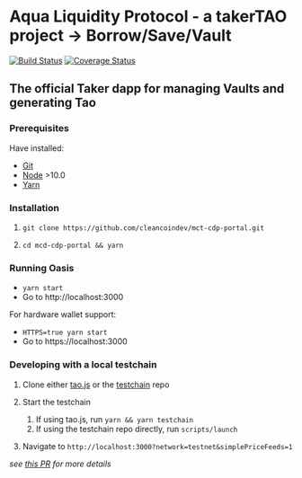 # Aqua Liquidity Protocol - a takerTAO project -> Borrow/Save/Vault

[![Build Status][build]][build-url]
[![Coverage Status][cover]][cover-url]

## The official Taker dapp for managing Vaults and generating Tao

### Prerequisites

Have installed:

- [Git](https://git-scm.com/downloads)
- [Node](https://nodejs.org/en/download/) >10.0
- [Yarn](https://yarnpkg.com/lang/en/docs/install/)

### Installation

1. `git clone https://github.com/cleancoindev/mct-cdp-portal.git`

2. `cd mcd-cdp-portal && yarn`

### Running Oasis

- `yarn start`
- Go to http://localhost:3000

For hardware wallet support:

- `HTTPS=true yarn start`
- Go to https://localhost:3000

### Developing with a local testchain

1. Clone either [tao.js](https://github.com/makerdao/tao.js) or the [testchain](https://github.com/makerdao/testchain) repo

2. Start the testchain
   1. If using tao.js, run `yarn && yarn testchain`
   2. If using the testchain repo directly, run `scripts/launch`

3) Navigate to `http://localhost:3000?network=testnet&simplePriceFeeds=1`

_see [this PR](https://github.com/makerdao/mcd-cdp-portal/pull/26) for more details_

[build]: https://circleci.com/gh/makerdao/mcd-cdp-portal.svg?style=svg
[build-url]: https://circleci.com/gh/makerdao/mcd-cdp-portal
[cover]: https://codecov.io/gh/makerdao/mcd-cdp-portal/branch/master/graph/badge.svg
[cover-url]: https://codecov.io/gh/makerdao/mcd-cdp-portal

